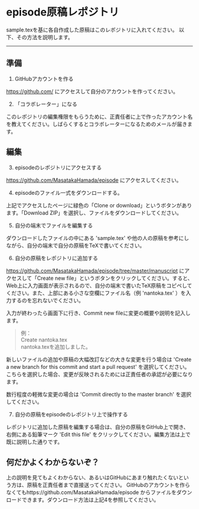 ﻿# episode原稿レポジトリ

sample.texを基に各自作成した原稿はこのレポジトリに入れてください。
以下、その方法を説明します。

---

## 準備

1. GitHubアカウントを作る

https://github.com/ にアクセスして自分のアカウントを作ってください。

2. 「コラボレーター」になる

このレポジトリの編集権限をもらうために、正責任者に上で作ったアカウント名を教えてください。しばらくするとコラボレーターになるためのメールが届きます。

## 編集

3. episodeのレポジトリにアクセスする

https://github.com/MasatakaHamada/episode にアクセスしてください。

4. episodeのファイル一式をダウンロードする。

上記でアクセスしたページに緑色の「Clone or download」というボタンがあります。「Download ZIP」を選択し、ファイルをダウンロードしてください。

5. 自分の端末でファイルを編集する

ダウンロードしたファイルの中にある 'sample.tex' や他の人の原稿を参考にしながら、自分の端末で自分の原稿をTeXで書いてください。

6. 自分の原稿をレポジトリに追加する

https://github.com/MasatakaHamada/episode/tree/master/manuscript にアクセスして「Create new file」というボタンをクリックしてください。すると、Web上に入力画面が表示されるので、自分の端末で書いたTeX原稿をコピペしてください。また、上部にある小さな空欄にファイル名（例 'nantoka.tex' ）を入力するのを忘れないでください。

入力が終わったら画面下に行き、Commit new fileに変更の概要や説明を記入します。
>例：  
>Create nantoka.tex  
>nantoka.texを追加しました。

新しいファイルの追加や原稿の大幅改訂などの大きな変更を行う場合は 'Create a new branch for this commit and start a pull request' を選択してください。こちらを選択した場合、変更が反映されるためには正責任者の承認が必要になります。

数行程度の軽微な変更の場合は 'Commit directly to the master branch' を選択してください。

7. 自分の原稿をepisodeのレポジトリ上で操作する

レポジトリに追加した原稿を編集する場合は、自分の原稿をGitHub上で開き、右側にある鉛筆マーク 'Edit this file' をクリックしてください。編集方法は上で既に説明した通りです。

## 何だかよくわからないぞ？

上の説明を見てもよくわからない、あるいはGitHubにあまり触れたくないという方は、原稿を正責任者まで直接送ってください。
GitHubのアカウントを作らなくてもhttps://github.com/MasatakaHamada/episode からファイルをダウンロードできます。ダウンロード方法は上記4を参照してください。